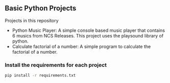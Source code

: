 ## Basic Python Projects

Projects in this repository
- Python Music Player: A simple console based music player that contains 6 musics from NCS Releases. This project uses the playsound library of python.
- Calculate factorial of a number: A simple program to calculate the factorial of a number.

### Install the requirements for each project
```bash
pip install -r requirements.txt
```